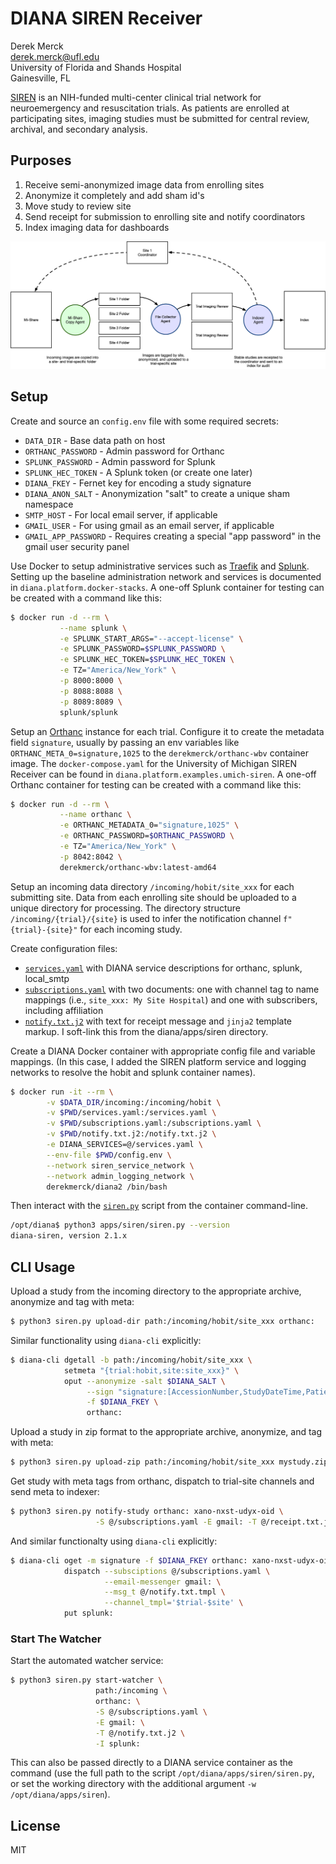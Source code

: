 # DIANA SIREN Receiver

Derek Merck  
<derek.merck@ufl.edu>  
University of Florida and Shands Hospital  
Gainesville, FL  

[SIREN][] is an NIH-funded multi-center clinical trial network for neuroemergency and resuscitation trials.  As patients are enrolled at participating sites, imaging studies must be submitted for central review, archival, and secondary analysis.


## Purposes

1. Receive semi-anonymized image data from enrolling sites
2. Anonymize it completely and add sham id's
3. Move study to review site
4. Send receipt for submission to enrolling site and notify coordinators
5. Index imaging data for dashboards

![SIREN image review schema](siren_im_review.png)


## Setup

Create and source an `config.env` file with some required secrets:
  
  - `DATA_DIR` - Base data path on host
  - `ORTHANC_PASSWORD` - Admin password for Orthanc
  - `SPLUNK_PASSWORD`  - Admin password for Splunk
  - `SPLUNK_HEC_TOKEN` - A Splunk token (or create one later)
  - `DIANA_FKEY` - Fernet key for encoding a study signature 
  - `DIANA_ANON_SALT` - Anonymization "salt" to create a unique sham namespace
  - `SMTP_HOST` - For local email server, if applicable
  - `GMAIL_USER` - For using gmail as an email server, if applicable
  - `GMAIL_APP_PASSWORD` - Requires creating a special "app password" in the gmail user security panel

Use Docker to setup administrative services such as [Traefik][] and [Splunk][].  Setting up the baseline administration network and services is documented in `diana.platform.docker-stacks`.  A one-off Splunk container for testing can be created with a command like this:

```bash
$ docker run -d --rm \
           --name splunk \
           -e SPLUNK_START_ARGS="--accept-license" \
           -e SPLUNK_PASSWORD=$SPLUNK_PASSWORD \
           -e SPLUNK_HEC_TOKEN=$SPLUNK_HEC_TOKEN \
           -e TZ="America/New_York" \
           -p 8000:8000 \
           -p 8088:8088 \
           -p 8089:8089 \
           splunk/splunk
```

Setup an [Orthanc][] instance for each trial.  Configure it to create the metadata field `signature`, usually by passing an env variables like `ORTHANC_META_0=signature,1025` to the `derekmerck/orthanc-wbv` container image.  The `docker-compose.yaml` for the University of Michigan SIREN Receiver can be found in `diana.platform.examples.umich-siren`.  A one-off Orthanc container for testing can be created with a command like this:

```bash
$ docker run -d --rm \
           --name orthanc \
           -e ORTHANC_METADATA_0="signature,1025" \
           -e ORTHANC_PASSWORD=$ORTHANC_PASSWORD \
           -e TZ="America/New_York" \
           -p 8042:8042 \
           derekmerck/orthanc-wbv:latest-amd64
```

Setup an incoming data directory `/incoming/hobit/site_xxx` for each submitting site.  Data from each enrolling site should be uploaded to a unique directory for processing.  The directory structure `/incoming/{trial}/{site}` is used to infer the notification channel `f"{trial}-{site}"` for each incoming study.

Create configuration files:
  - [`services.yaml`](services.yaml) with DIANA service descriptions for orthanc, splunk, local_smtp
  - [`subscriptions.yaml`](subscriptions.yaml) with two documents: one with channel tag to name mappings (i.e., `site_xxx: My Site Hospital`) and one with subscribers, including affiliation
  - [`notify.txt.j2`](notify.txt.j2) with text for receipt message and `jinja2` template markup.  I soft-link this from the diana/apps/siren directory.

Create a DIANA Docker container with appropriate config file and variable mappings.  (In this case, I added the SIREN platform service and logging networks to resolve the hobit and splunk container names).

```bash
$ docker run -it --rm \
        -v $DATA_DIR/incoming:/incoming/hobit \
        -v $PWD/services.yaml:/services.yaml \
        -v $PWD/subscriptions.yaml:/subscriptions.yaml \
        -v $PWD/notify.txt.j2:/notify.txt.j2 \
        -e DIANA_SERVICES=@/services.yaml \
        --env-file $PWD/config.env \
        --network siren_service_network \
        --network admin_logging_network \
        derekmerck/diana2 /bin/bash
```

Then interact with the [`siren.py`](siren.py) script from the container command-line.

```bash
/opt/diana$ python3 apps/siren/siren.py --version
diana-siren, version 2.1.x
```

## CLI Usage

Upload a study from the incoming directory to the appropriate archive, anonymize and tag with meta:

```bash
$ python3 siren.py upload-dir path:/incoming/hobit/site_xxx orthanc:
```

Similar functionality using `diana-cli` explicitly:

```bash
$ diana-cli dgetall -b path:/incoming/hobit/site_xxx \
            setmeta "{trial:hobit,site:site_xxx}" \
            oput --anonymize -salt $DIANA_SALT \
                 --sign "signature:[AccessionNumber,StudyDateTime,PatientName,trial,site]" \
                 -f $DIANA_FKEY \
                 orthanc:
```

Upload a study in zip format to the appropriate archive, anonymize, and tag with meta:

```bash
$ python3 siren.py upload-zip path:/incoming/hobit/site_xxx mystudy.zip orthanc:
```

Get study with meta tags from orthanc, dispatch to trial-site channels and send meta to indexer:

```bash
$ python3 siren.py notify-study orthanc: xano-nxst-udyx-oid \
                   -S @/subscriptions.yaml -E gmail: -T @/receipt.txt.j2 -I splunk:
```

And similar functionalty using `diana-cli` explicitly:

```bash
$ diana-cli oget -m signature -f $DIANA_FKEY orthanc: xano-nxst-udyx-oidx \
            dispatch --subsciptions @/subscriptions.yaml \
                     --email-messenger gmail: \
                     --msg_t @/notify.txt.tmpl \
                     --channel_tmpl='$trial-$site' \
            put splunk:
```

### Start The Watcher

Start the automated watcher service:

```bash
$ python3 siren.py start-watcher \
                   path:/incoming \
                   orthanc: \
                   -S @/subscriptions.yaml \
                   -E gmail: \
                   -T @/notify.txt.j2 \
                   -I splunk:
```

This can also be passed directly to a DIANA service container as the command (use the full path to the script `/opt/diana/apps/siren/siren.py`, or set the working directory with the additional argument `-w /opt/diana/apps/siren`).

[SIREN]: https://siren.network
[Traefik]: https://traefik.io
[Splunk]:  https://www.splunk.com
[Orthanc]: https://www.orthanc-server.com

License
-------------

MIT
